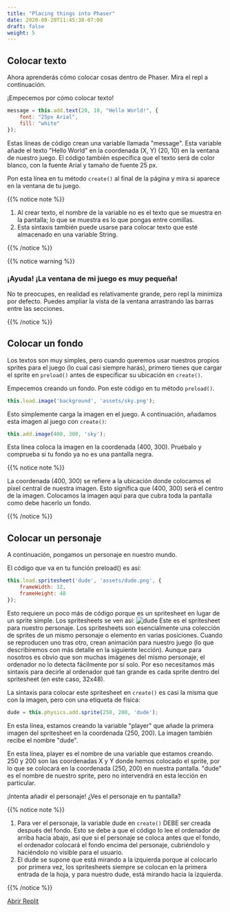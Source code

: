```yaml
---
title: "Placing things into Phaser"
date: 2020-08-20T11:45:38-07:00
draft: false
weight: 5
---
```


## Colocar texto

Ahora aprenderás cómo colocar cosas dentro de Phaser. Mira el repl a continuación.

¡Empecemos por cómo colocar texto!

```javascript
message = this.add.text(20, 10, "Hello World!", {
	font: "25px Arial",
	fill: "white"
});
```

Estas líneas de código crean una variable llamada "message". Esta variable añade el texto "Hello World" en la coordenada (X, Y) (20, 10) en la ventana de nuestro juego. El código también especifica que el texto será de color blanco, con la fuente Arial y tamaño de fuente 25 px.

Pon esta línea en tu método `create()` al final de la página y mira si aparece en la ventana de tu juego.

{{% notice note %}}

1. Al crear texto, el nombre de la variable no es el texto que se muestra en la pantalla; lo que se muestra es lo que pongas entre comillas.
2. Esta sintaxis también puede usarse para colocar texto que esté almacenado en una variable String.

{{% /notice %}}

{{% notice warning %}}

### ¡Ayuda! ¡La ventana de mi juego es muy pequeña!

No te preocupes, en realidad es relativamente grande, pero repl la minimiza por defecto. Puedes ampliar la vista de la ventana arrastrando las barras entre las secciones.

{{% /notice %}}

## Colocar un fondo

Los textos son muy simples, pero cuando queremos usar nuestros propios sprites para el juego (lo cual casi siempre harás), primero tienes que cargar el sprite en `preload()` antes de especificar su ubicación en `create()`.

Empecemos creando un fondo. Pon este código en tu método `preload()`.

```javascript
this.load.image('background', 'assets/sky.png');
```

Esto simplemente carga la imagen en el juego. A continuación, añadamos esta imagen al juego con `create()`:

```javascript
this.add.image(400, 300, 'sky');
```

Esta línea coloca la imagen en la coordenada (400, 300). Pruébalo y comprueba si tu fondo ya no es una pantalla negra.

{{% notice note %}}

La coordenada (400, 300) se refiere a la ubicación donde colocamos el píxel central de nuestra imagen. Esto significa que (400, 300) será el centro de la imagen. Colocamos la imagen aquí para que cubra toda la pantalla como debe hacerlo un fondo.

{{% /notice %}}

## Colocar un personaje

A continuación, pongamos un personaje en nuestro mundo.

El código que va en tu función preload() es así:

```javascript
this.load.spritesheet('dude', 'assets/dude.png', {
    frameWidth: 32,
    frameHeight: 48
});
```

Esto requiere un poco más de código porque es un spritesheet en lugar de un sprite simple. Los spritesheets se ven así:
![dude](../media/example-dude.png)
Este es el spritesheet para nuestro personaje. Los spritesheets son esencialmente una colección de sprites de un mismo personaje o elemento en varias posiciones. Cuando se reproducen uno tras otro, crean animación para nuestro juego (lo que describiremos con más detalle en la siguiente lección). Aunque para nosotros es obvio que son muchas imágenes del mismo personaje, el ordenador no lo detecta fácilmente por sí solo. Por eso necesitamos más sintaxis para decirle al ordenador qué tan grande es cada sprite dentro del spritesheet (en este caso, 32x48).

La sintaxis para colocar este spritesheet en `create()` es casi la misma que con la imagen, pero con una etiqueta de física:

```javascript
dude = this.physics.add.sprite(250, 200, 'dude');
```

En esta línea, estamos creando la variable "player" que añade la primera imagen del spritesheet en la coordenada (250, 200). La imagen también recibe el nombre "dude".

En esta línea, player es el nombre de una variable que estamos creando. 250 y 200 son las coordenadas X y Y donde hemos colocado el sprite, por lo que se colocará en la coordenada (250, 200) en nuestra pantalla. "dude" es el nombre de nuestro sprite, pero no intervendrá en esta lección en particular.

¡Intenta añadir el personaje! ¿Ves el personaje en tu pantalla?

{{% notice note %}}

1. Para ver el personaje, la variable dude en `create()` DEBE ser creada después del fondo. Esto se debe a que el código lo lee el ordenador de arriba hacia abajo, así que si el personaje se coloca antes que el fondo, el ordenador colocará el fondo encima del personaje, cubriéndolo y haciéndolo no visible para el usuario.
2. El dude se supone que está mirando a la izquierda porque al colocarlo por primera vez, los spritesheets siempre se colocan en la primera entrada de la hoja, y para nuestro dude, está mirando hacia la izquierda.

{{% /notice %}}

<a class="my-2 mx-4 btn btn-info" href="https://replit.com/@nuevofoundation/PhasorPlacingThings" target="_blank">Abrir Replit</a>
